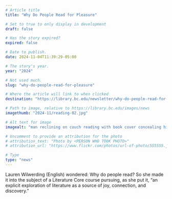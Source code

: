 ```yaml
---
# Article title
title: "Why Do People Read for Pleasure"

# Set to true to only display in development
draft: false

# Has the story expired?
expired: false

# Date to publish. 
date: 2024-11-04T11:39:29-05:00

# The story's year.
year: "2024"

# Not used much.
slug: "why-do-people-read-for-pleasure"

# Where the article will link to when clicked
destination: "https://library.bc.edu/newsletter/why-do-people-read-for-pleasure"

# Path to image, relative to https://library.bc.edu/images/news
imagethumb: "2024-11/reading-02.jpg"

# Alt text for image
imagealt: "man reclining on couch reading with book cover concealing his face"

# Uncomment to provide an attribution for the photo
# attribution_text: "Photo by <PERSON WHO TOOK PHOTO>"
# attribution_url: "https://www.flickr.com/photos/url-of-photo/555555.jpg"

# Type
type: "news"
---
```


Lauren Wilwerding (English) wondered: Why do people read? So she made it into the subject of a Literature Core course pursuing, as she put it, “an explicit exploration of literature as a source of joy, connection, and discovery.”
